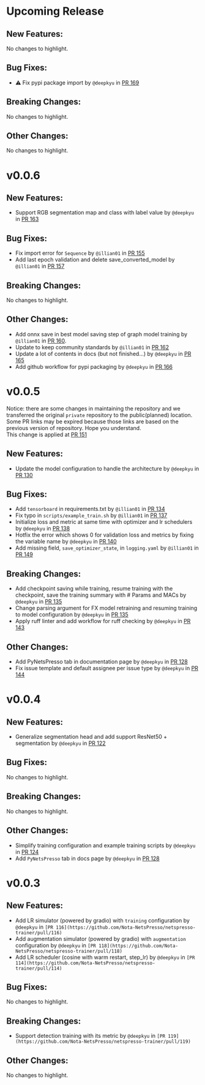 # Upcoming Release

## New Features:

No changes to highlight.

## Bug Fixes:

- ⚠️ Fix pypi package import by `@deepkyu` in [PR 169](https://github.com/Nota-NetsPresso/netspresso-trainer/pull/169)

## Breaking Changes:

No changes to highlight.

## Other Changes:

No changes to highlight.


# v0.0.6

## New Features:

- Support RGB segmentation map and class with label value by `@deepkyu` in [PR 163](https://github.com/Nota-NetsPresso/netspresso-trainer/pull/163)

## Bug Fixes:

- Fix import error for `Sequence` by `@illian01` in [PR 155](https://github.com/Nota-NetsPresso/netspresso-trainer/pull/155)
- Add last epoch validation and delete save_converted_model by `@illian01` in [PR 157](https://github.com/Nota-NetsPresso/netspresso-trainer/pull/157)

## Breaking Changes:

No changes to highlight.

## Other Changes:

- Add onnx save in best model saving step of graph model training by `@illian01` in [PR 160](https://github.com/Nota-NetsPresso/netspresso-trainer/pull/160).
- Update to keep community standards by `@illian01` in [PR 162](https://github.com/Nota-NetsPresso/netspresso-trainer/pull/162)
- Update a lot of contents in docs (but not finished...) by `@deepkyu` in [PR 165](https://github.com/Nota-NetsPresso/netspresso-trainer/pull/165)
- Add github workflow for pypi packaging by `@deepkyu` in [PR 166](https://github.com/Nota-NetsPresso/netspresso-trainer/pull/166)


# v0.0.5

Notice: there are some changes in maintaining the repository and we transferred the original `private` repository to the public(planned) location. Some PR links may be expired because those links are based on the previous version of repository. Hope you understand.  
This change is applied at [PR 151](https://github.com/Nota-NetsPresso/netspresso-trainer/pull/151)

## New Features:

- Update the model configuration to handle the architecture by `@deepkyu` in [PR 130](https://github.com/Nota-NetsPresso/netspresso-trainer/pull/130)

## Bug Fixes:

- Add `tensorboard` in requirements.txt by `@illian01` in [PR 134](https://github.com/Nota-NetsPresso/netspresso-trainer/pull/134)
- Fix typo in `scripts/example_train.sh` by `@illian01` in [PR 137](https://github.com/Nota-NetsPresso/netspresso-trainer/pull/137)
- Initialize loss and metric at same time with optimizer and lr schedulers by `@deepkyu` in [PR 138](https://github.com/Nota-NetsPresso/netspresso-trainer/pull/138)
- Hotfix the error which shows 0 for validation loss and metrics by fixing the variable name by `@deepkyu` in [PR 140](https://github.com/Nota-NetsPresso/netspresso-trainer/pull/140)
- Add missing field, `save_optimizer_state`, in `logging.yaml` by `@illian01` in [PR 149](https://github.com/Nota-NetsPresso/netspresso-trainer/pull/149)

## Breaking Changes:

- Add checkpoint saving while training, resume training with the checkpoint, save the training summary with # Params and MACs by `@deepkyu` in [PR 135](https://github.com/Nota-NetsPresso/netspresso-trainer/pull/135)
- Change parsing argument for FX model retraining and resuming training to model configuration by `@deepkyu` in [PR 135](https://github.com/Nota-NetsPresso/netspresso-trainer/pull/135)
- Apply ruff linter and add workflow for ruff checking by `@deepkyu` in [PR 143](https://github.com/Nota-NetsPresso/netspresso-trainer/pull/143)

## Other Changes:

- Add PyNetsPresso tab in documentation page by `@deepkyu` in [PR 128](https://github.com/Nota-NetsPresso/netspresso-trainer/pull/128)
- Fix issue template and default assignee per issue type by `@deepkyu` in [PR 144](https://github.com/Nota-NetsPresso/netspresso-trainer/pull/144)


# v0.0.4

## New Features:

- Generalize segmentation head and add support ResNet50 + segmentation by `@deepkyu` in [PR 122](https://github.com/Nota-NetsPresso/netspresso-trainer/pull/122)

## Bug Fixes:

No changes to highlight.

## Breaking Changes:

No changes to highlight.

## Other Changes:

- Simplify training configuration and example training scripts by `@deepkyu` in [PR 124](https://github.com/Nota-NetsPresso/netspresso-trainer/pull/124)
- Add `PyNetsPresso` tab in docs page by `@deepkyu` in [PR 128](https://github.com/Nota-NetsPresso/netspresso-trainer/pull/128)


# v0.0.3

## New Features:

- Add LR simulator (powered by gradio) with `training` configuration by `@deepkyu` in `[PR 116](https://github.com/Nota-NetsPresso/netspresso-trainer/pull/116)`
- Add augmentation simulator (powered by gradio) with `augmentation` configuration by `@deepkyu` in `[PR 118](https://github.com/Nota-NetsPresso/netspresso-trainer/pull/118)`
- Add LR scheduler (cosine with warm restart, step_lr) by `@deepkyu` in `[PR 114](https://github.com/Nota-NetsPresso/netspresso-trainer/pull/114)`

## Bug Fixes:

No changes to highlight.

## Breaking Changes:

- Support detection training with its metric by `@deepkyu` in `[PR 119](https://github.com/Nota-NetsPresso/netspresso-trainer/pull/119)`

## Other Changes:

No changes to highlight.
